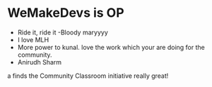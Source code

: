 # WeMakeDevs is OP

- Ride it, ride it 
-Bloody maryyyy
- I love MLH
- More power to kunal. love the work which your are doing for the community.
- Anirudh Sharm

a finds the Community Classroom initiative really great!
